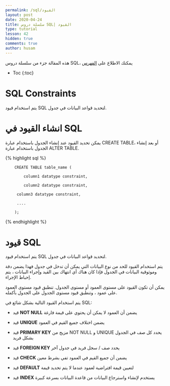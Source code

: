 ```yaml
---
permalink: /sql/القيود
layout: post
date: 2020-04-24
title: سلسلة دروس SQL| القيود
type: tutorial
lesson: 42
hidden: true
comments: true
author: husam
---
```


هذه المقالة جزء من سلسلة دروس SQL، يمكنك الاطلاع على [الفهرس](intro)

* Toc
{:toc}

# SQL Constraints

يتم استخدام قيود SQL لتحديد قواعد البيانات في جدول.

# انشاء القيود في SQL

يمكن تحديد القيود عند إنشاء الجدول باستخدام عبارة CREATE TABLE، أو بعد إنشاء الجدول باستخدام عبارة ALTER TABLE.



{% highlight sql %}

		CREATE TABLE table_name (

    		column1 datatype constraint,

    		column2 datatype constraint,

   		 column3 datatype constraint,

   		 ....

		);

{% endhighlight %}

# قيود SQL

يتم استخدام قيود SQL لتحديد قواعد البيانات في جدول.

يتم استخدام القيود للحد من نوع البيانات التي يمكن أن تدخل في جدول فهذا يضمن دقة وموثوقية البيانات في الجدول فإذا كان هناك أي انتهاك بين القيد وإجراء البيانات ، يتم إحباط الإجراء.

يمكن أن تكون القيود على مستوى العمود أو مستوى الجدول. تنطبق قيود مستوى العمود على عمود ، وتنطبق قيود مستوى الجدول على الجدول بأكمله.

يتم استخدام القيود التالية بشكل شائع في SQL:
 
* قيد **NOT NULL** يضمن أن العمود لا يمكن أن يحتوي على قيمة فارغة

* قيد **UNIQUE** يضمن اختلاف جميع القيم في العمود

* قيد **PRIMARY KEY** مزيج من NOT NULL و UNIQUE يحدد كل صف في الجدول بشكل فريد

* قيد **FOREIGN KEY** يحدد صف / سجل فريد في جدول آخر

* قيد **CHECK** يضمن أن جميع القيم في العمود تفي بشرط معين

* قيد **DEFAULT** لتعيين قيمة افتراضية لعمود عندما لا يتم تحديد قيمة

* قيد **INDEX** يستخدم لإنشاء واسترجاع البيانات من قاعدة البيانات بسرعة كبيرة


